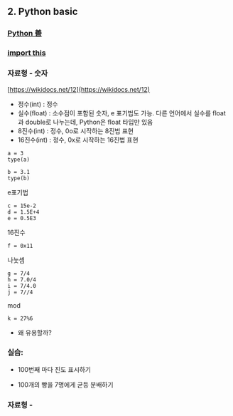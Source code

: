 ## 2. Python basic

### [Python 善](./201.md)

### [import this](./202.md)

### 자료형 - 숫자

[https://wikidocs.net/12](https://wikidocs.net/12)

* 정수(int) : 정수
* 실수(float) : 소수점이 포함된 숫자, e 표기법도 가능. 다른 언어에서 실수를 float과 double로 나누는데, Python은 float 타입만 있음
* 8진수(int) : 정수, 0o로 시작하는 8진법 표현
* 16진수(int) : 정수, 0x로 시작하는 16진법 표현

```
a = 3
type(a)
```
```
b = 3.1
type(b)
```

e표기법
```
c = 15e-2
d = 1.5E+4
e = 0.5E3
```

16진수
```
f = 0x11
```

나눗셈
```
g = 7/4
h = 7.0/4
i = 7/4.0
j = 7//4
```


mod
```
k = 27%6
```
* 왜 유용할까?


### 실습:

* 100번째 마다 진도 표시하기

* 100개의 빵을 7명에게 균등 분배하기



### 자료형 - 


